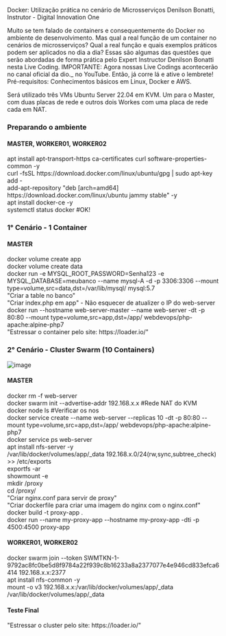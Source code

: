 Docker: Utilização prática no cenário de Microsserviços
Denilson Bonatti, Instrutor - Digital Innovation One

Muito se tem falado de containers e consequentemente do Docker no ambiente de desenvolvimento. Mas qual a real função de um container no cenários de microsserviços? Qual a real função e quais exemplos práticos podem ser aplicados no dia a dia? Essas são algumas das questões que serão abordadas de forma prática pelo Expert Instructor Denilson Bonatti nesta Live Coding. IMPORTANTE: Agora nossas Live Codings acontecerão no canal oficial da dio._ no YouTube. Então, já corre lá e ative o lembrete! Pré-requisitos: Conhecimentos básicos em Linux, Docker e AWS.


<p>Será utilizado três VMs Ubuntu Server 22.04 em KVM. Um para o Master, com duas placas de rede e outros dois Workes com uma placa de rede cada em NAT.</p>

<h3>Preparando o ambiente</h3>

<h4>MASTER, WORKER01, WORKER02</h4>

<p>apt install apt-transport-https ca-certificates curl software-properties-common -y</br>
curl -fsSL https://download.docker.com/linux/ubuntu/gpg | sudo apt-key add -</br>
add-apt-repository "deb [arch=amd64] https://download.docker.com/linux/ubuntu jammy stable" -y</br>
apt install docker-ce -y</br>
systemctl status docker #OK!</br></p>


<h3>1° Cenário - 1 Container</h3>

<h4>MASTER</h4>

<p>docker volume create app</br>
docker volume create data</br>
docker run -e MYSQL_ROOT_PASSWORD=Senha123 -e MYSQL_DATABASE=meubanco --name mysql-A -d -p 3306:3306 --mount type=volume,src=data,dst=/var/lib/mysql/ mysql:5.7</br>
"Criar a table no banco"</br>
"Criar index.php em app" - Não esquecer de atualizer o IP do web-server</br>
docker run --hostname web-server-master --name web-server -dt -p 80:80 --mount type=volume,src=app,dst=/app/ webdevops/php-apache:alpine-php7</br>
"Estressar o container pelo site: https://loader.io/"</br></p>


<h3>2° Cenário - Cluster Swarm (10 Containers)</h3>

![image](https://user-images.githubusercontent.com/39818426/222214643-7fd097bc-3f1f-4920-92cc-214c36a83883.png)


<h4>MASTER</h4>

<p>docker rm -f web-server</br>
docker swarm init --advertise-addr 192.168.x.x #Rede NAT do KVM</br>
docker node ls #Verificar os nos</br>
docker service create --name web-server --replicas 10 -dt -p 80:80 --mount type=volume,src=app,dst=/app/ webdevops/php-apache:alpine-php7</br>
docker service ps web-server</br>
apt install nfs-server -y</br>
/var/lib/docker/volumes/app/_data 192.168.x.0/24(rw,sync,subtree_check) >> /etc/exports</br>
exportfs -ar</br>
showmount -e</br>
mkdir /proxy</br>
cd /proxy/</br>
"Criar nginx.conf para servir de proxy"</br>
"Criar dockerfile para criar uma imagem do nginx com o nginx.conf"</br>
docker build -t proxy-app .</br>
docker run --name my-proxy-app --hostname my-proxy-app -dti -p 4500:4500 proxy-app</br></p>

<h4>WORKER01, WORKER02</h4>

<p>docker swarm join --token SWMTKN-1-9792ac8fc0be5d8f9784a22f939c8b16233a8a2377077e4e946cd833efca6414 192.168.x.x:2377</br>
apt install nfs-common -y</br>
mount -o v3 192.168.x.x:/var/lib/docker/volumes/app/_data /var/lib/docker/volumes/app/_data</br></p>

<h4>Teste Final</h4>
<p>"Estressar o cluster pelo site: https://loader.io/"</p>
